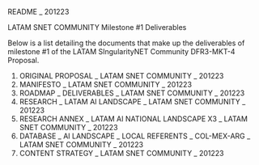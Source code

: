 README _ 201223

LATAM SNET COMMUNITY 
Milestone #1 Deliverables

Below is a list detailing the documents that make up the deliverables of milestone #1 of the LATAM SIngularityNET Community DFR3-MKT-4 Proposal.

1. ORIGINAL PROPOSAL _ LATAM SNET COMMUNITY _ 201223
2. MANIFESTO _ LATAM SNET COMMUNITY _ 201223
3. ROADMAP _ DELIVERABLES _ LATAM SNET COMMUNITY _ 201223
4. RESEARCH _ LATAM AI LANDSCAPE _ LATAM SNET COMMUNITY _ 201223
5. RESEARCH ANNEX _ LATAM AI NATIONAL LANDSCAPE X3 _ LATAM SNET COMMUNITY _ 201223
6. DATABASE _ AI LANDSCAPE _ LOCAL REFERENTS _ COL-MEX-ARG _ LATAM SNET COMMUNITY _ 201223
7. CONTENT STRATEGY _ LATAM SNET COMMUNITY _ 201223
